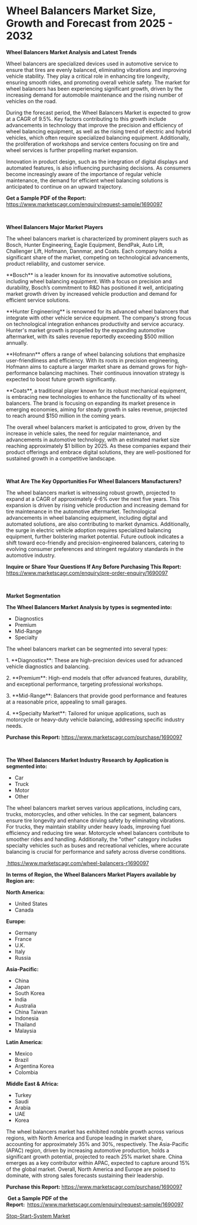 <p><h1>Wheel Balancers Market Size, Growth and Forecast from 2025 - 2032</h1></p><p><strong>Wheel Balancers Market Analysis and Latest Trends</strong></p>
<p><p>Wheel balancers are specialized devices used in automotive service to ensure that tires are evenly balanced, eliminating vibrations and improving vehicle stability. They play a critical role in enhancing tire longevity, ensuring smooth rides, and promoting overall vehicle safety. The market for wheel balancers has been experiencing significant growth, driven by the increasing demand for automobile maintenance and the rising number of vehicles on the road.</p><p>During the forecast period, the Wheel Balancers Market is expected to grow at a CAGR of 9.5%. Key factors contributing to this growth include advancements in technology that improve the precision and efficiency of wheel balancing equipment, as well as the rising trend of electric and hybrid vehicles, which often require specialized balancing equipment. Additionally, the proliferation of workshops and service centers focusing on tire and wheel services is further propelling market expansion. </p><p>Innovation in product design, such as the integration of digital displays and automated features, is also influencing purchasing decisions. As consumers become increasingly aware of the importance of regular vehicle maintenance, the demand for efficient wheel balancing solutions is anticipated to continue on an upward trajectory.</p></p>
<p><strong>Get a Sample PDF of the Report:&nbsp;</strong> <a href="https://www.marketscagr.com/enquiry/request-sample/1690097?utm_campaign=1869&utm_medium=2&utm_source=Github&utm_content=ia&utm_term=07012025&utm_id=wheel-balancers">https://www.marketscagr.com/enquiry/request-sample/1690097</a></p>
<p>&nbsp;</p>
<p><strong>Wheel Balancers Major Market Players</strong></p>
<p><p>The wheel balancers market is characterized by prominent players such as Bosch, Hunter Engineering, Eagle Equipment, BendPak, Auto Lift, Challenger Lift, Hofmann, Dannmar, and Coats. Each company holds a significant share of the market, competing on technological advancements, product reliability, and customer service.</p><p>**Bosch** is a leader known for its innovative automotive solutions, including wheel balancing equipment. With a focus on precision and durability, Bosch’s commitment to R&D has positioned it well, anticipating market growth driven by increased vehicle production and demand for efficient service solutions.</p><p>**Hunter Engineering** is renowned for its advanced wheel balancers that integrate with other vehicle service equipment. The company's strong focus on technological integration enhances productivity and service accuracy. Hunter's market growth is propelled by the expanding automotive aftermarket, with its sales revenue reportedly exceeding $500 million annually.</p><p>**Hofmann** offers a range of wheel balancing solutions that emphasize user-friendliness and efficiency. With its roots in precision engineering, Hofmann aims to capture a larger market share as demand grows for high-performance balancing machines. Their continuous innovation strategy is expected to boost future growth significantly.</p><p>**Coats**, a traditional player known for its robust mechanical equipment, is embracing new technologies to enhance the functionality of its wheel balancers. The brand is focusing on expanding its market presence in emerging economies, aiming for steady growth in sales revenue, projected to reach around $150 million in the coming years.</p><p>The overall wheel balancers market is anticipated to grow, driven by the increase in vehicle sales, the need for regular maintenance, and advancements in automotive technology, with an estimated market size reaching approximately $1 billion by 2025. As these companies expand their product offerings and embrace digital solutions, they are well-positioned for sustained growth in a competitive landscape.</p></p>
<p>&nbsp;</p>
<p><strong>What Are The Key Opportunities For Wheel Balancers Manufacturers?</strong></p>
<p><p>The wheel balancers market is witnessing robust growth, projected to expand at a CAGR of approximately 4-6% over the next five years. This expansion is driven by rising vehicle production and increasing demand for tire maintenance in the automotive aftermarket. Technological advancements in wheel balancing equipment, including digital and automated solutions, are also contributing to market dynamics. Additionally, the surge in electric vehicle adoption requires specialized balancing equipment, further bolstering market potential. Future outlook indicates a shift toward eco-friendly and precision-engineered balancers, catering to evolving consumer preferences and stringent regulatory standards in the automotive industry.</p></p>
<p><strong>Inquire or Share Your Questions If Any Before Purchasing This Report:</strong> <a href="https://www.marketscagr.com/enquiry/pre-order-enquiry/1690097?utm_campaign=1869&utm_medium=2&utm_source=Github&utm_content=ia&utm_term=07012025&utm_id=wheel-balancers">https://www.marketscagr.com/enquiry/pre-order-enquiry/1690097</a></p>
<p>&nbsp;</p>
<p><strong>Market Segmentation</strong></p>
<p><strong>The Wheel Balancers Market Analysis by types is segmented into:</strong></p>
<p><ul><li>Diagnostics</li><li>Premium</li><li>Mid-Range</li><li>Specialty</li></ul></p>
<p><p>The wheel balancers market can be segmented into several types: </p><p>1. **Diagnostics**: These are high-precision devices used for advanced vehicle diagnostics and balancing.</p><p>  </p><p>2. **Premium**: High-end models that offer advanced features, durability, and exceptional performance, targeting professional workshops.</p><p>  </p><p>3. **Mid-Range**: Balancers that provide good performance and features at a reasonable price, appealing to small garages.</p><p>4. **Specialty Market**: Tailored for unique applications, such as motorcycle or heavy-duty vehicle balancing, addressing specific industry needs.</p></p>
<p><strong>Purchase this Report:&nbsp;</strong><a href="https://www.marketscagr.com/purchase/1690097?utm_campaign=1869&utm_medium=2&utm_source=Github&utm_content=ia&utm_term=07012025&utm_id=wheel-balancers">https://www.marketscagr.com/purchase/1690097</a></p>
<p>&nbsp;</p>
<p><strong>The Wheel Balancers Market Industry Research by Application is segmented into:</strong></p>
<p><ul><li>Car</li><li>Truck</li><li>Motor</li><li>Other</li></ul></p>
<p><p>The wheel balancers market serves various applications, including cars, trucks, motorcycles, and other vehicles. In the car segment, balancers ensure tire longevity and enhance driving safety by eliminating vibrations. For trucks, they maintain stability under heavy loads, improving fuel efficiency and reducing tire wear. Motorcycle wheel balancers contribute to smoother rides and handling. Additionally, the "other" category includes specialty vehicles such as buses and recreational vehicles, where accurate balancing is crucial for performance and safety across diverse conditions.</p></p>
<p><a href="https://www.marketscagr.com/wheel-balancers-r1690097?utm_campaign=1869&utm_medium=2&utm_source=Github&utm_content=ia&utm_term=07012025&utm_id=wheel-balancers">&nbsp;https://www.marketscagr.com/wheel-balancers-r1690097</a></p>
<p><strong>In terms of Region, the Wheel Balancers Market Players available by Region are:</strong></p>
<p>
    <p> <strong> North America: </strong>
        <ul>
            <li>United States</li>
            <li>Canada</li>
        </ul>
        </p> 
    <p> <strong> Europe: </strong>
        <ul>
            <li>Germany</li>
            <li>France</li>
            <li>U.K.</li>
            <li>Italy</li>
            <li>Russia</li>
        </ul>
        </p> 
    <p> <strong> Asia-Pacific: </strong>
        <ul>
            <li>China</li>
            <li>Japan</li>
            <li>South Korea</li>
            <li>India</li>
            <li>Australia</li>
            <li>China Taiwan</li>
            <li>Indonesia</li>
            <li>Thailand</li>
            <li>Malaysia</li>
        </ul>
        </p> 
    <p> <strong> Latin America: </strong>
        <ul>
            <li>Mexico</li>
            <li>Brazil</li>
            <li>Argentina Korea</li>
            <li>Colombia</li>
        </ul>
        </p> 
    <p> <strong> Middle East & Africa: </strong>
        <ul>
            <li>Turkey</li>
            <li>Saudi</li>
            <li>Arabia</li>
            <li>UAE</li>
            <li>Korea</li>
        </ul>
    </p>
    </p>
<p><p>The wheel balancers market has exhibited notable growth across various regions, with North America and Europe leading in market share, accounting for approximately 35% and 30%, respectively. The Asia-Pacific (APAC) region, driven by increasing automotive production, holds a significant growth potential, projected to reach 25% market share. China emerges as a key contributor within APAC, expected to capture around 15% of the global market. Overall, North America and Europe are poised to dominate, with strong sales forecasts sustaining their leadership.</p></p>
<p><strong>Purchase this Report: </strong><a href="https://www.marketscagr.com/purchase/1690097?utm_campaign=1869&utm_medium=2&utm_source=Github&utm_content=ia&utm_term=07012025&utm_id=wheel-balancers">https://www.marketscagr.com/purchase/1690097</a></p>
<p>&nbsp;<strong>Get a Sample PDF of the Report:&nbsp;&nbsp;</strong><a href="https://www.marketscagr.com/enquiry/request-sample/1690097?utm_campaign=1869&utm_medium=2&utm_source=Github&utm_content=ia&utm_term=07012025&utm_id=wheel-balancers">https://www.marketscagr.com/enquiry/request-sample/1690097</a></p>
<p><strong></strong></p>
<p><p><a href="https://github.com/CliffMedina6/Market-Research-Report-List-7/blob/main/stop-start-system-market.md?utm_campaign=1869&utm_medium=2&utm_source=Github&utm_content=ia&utm_term=07012025&utm_id=wheel-balancers">Stop-Start-System Market</a></p></p>